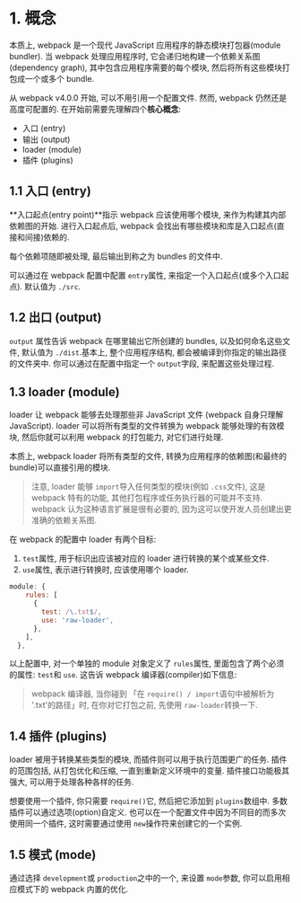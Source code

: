 # 1. 概念

本质上, webpack 是一个现代 JavaScript 应用程序的静态模块打包器(module bundler). 当 webpack 处理应用程序时, 它会递归地构建一个依赖关系图(dependency graph), 其中包含应用程序需要的每个模块, 然后将所有这些模块打包成一个或多个 bundle.

从 webpack v4.0.0 开始, 可以不用引用一个配置文件. 然而, webpack 仍然还是高度可配置的. 在开始前需要先理解四个**核心概念**:

- 入口 (entry)
- 输出 (output)
- loader (module)
- 插件 (plugins)

## 1.1 入口 (entry)

**入口起点(entry point)**指示 webpack 应该使用哪个模块, 来作为构建其内部依赖图的开始. 进行入口起点后, webpack 会找出有哪些模块和库是入口起点(直接和间接)依赖的.

每个依赖项随即被处理, 最后输出到称之为 bundles 的文件中.

可以通过在 webpack 配置中配置 `entry`属性, 来指定一个入口起点(或多个入口起点). 默认值为 `./src`.

## 1.2 出口 (output)

`output` 属性告诉 webpack 在哪里输出它所创建的 bundles, 以及如何命名这些文件, 默认值为 `./dist`.基本上, 整个应用程序结构, 都会被编译到你指定的输出路径的文件夹中. 你可以通过在配置中指定一个 `output`字段, 来配置这些处理过程.

## 1.3 loader (module)

loader 让 webpack 能够去处理那些非 JavaScript 文件 (webpack 自身只理解 JavaScript). loader 可以将所有类型的文件转换为 webpack 能够处理的有效模块, 然后你就可以利用 webpack 的打包能力, 对它们进行处理.

本质上, webpack loader 将所有类型的文件, 转换为应用程序的依赖图(和最终的 bundle)可以直接引用的模块.

> 注意, loader 能够 `import`导入任何类型的模块(例如 `.css`文件), 这是 webpack 特有的功能, 其他打包程序或任务执行器的可能并不支持. webpack 认为这种语言扩展是很有必要的, 因为这可以使开发人员创建出更准确的依赖关系图.

在 webpack 的配置中 loader 有两个目标:

1. `test`属性, 用于标识出应该被对应的 loader 进行转换的某个或某些文件.
2. `use`属性, 表示进行转换时, 应该使用哪个 loader.

```js
module: {
    rules: [
      {
        test: /\.txt$/,
        use: 'raw-loader',
      },
    ],
  },
```

以上配置中, 对一个单独的 module 对象定义了 `rules`属性, 里面包含了两个必须的属性: `test`和 `use`. 这告诉 webpack 编译器(compiler)如下信息:

> webpack 编译器, 当你碰到 「在 `require() / import`语句中被解析为 '.txt'的路径」时, 在你对它打包之前, 先使用 `raw-loader`转换一下.

## 1.4 插件 (plugins)

loader 被用于转换某些类型的模块, 而插件则可以用于执行范围更广的任务. 插件的范围包括, 从打包优化和压缩, 一直到重新定义环境中的变量. 插件接口功能极其强大, 可以用于处理各种各样的任务.

想要使用一个插件, 你只需要 `require()`它, 然后把它添加到 `plugins`数组中. 多数插件可以通过选项(option)自定义. 也可以在一个配置文件中因为不同目的而多次使用同一个插件, 这时需要通过使用 `new`操作符来创建它的一个实例.

## 1.5 模式 (mode)

通过选择 `development`或 `production`之中的一个, 来设置 `mode`参数, 你可以启用相应模式下的 webpack 内置的优化.